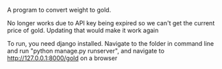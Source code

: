 A program to convert weight to gold.

No longer works due to API key being expired so we can't get the current price of gold. Updating that would make it work again

To run, you need django installed. Navigate to the folder in command line and run "python manage.py runserver", and navigate to http://127.0.0.1:8000/gold on a browser